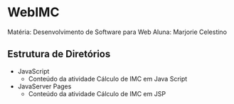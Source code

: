 # WebIMC

Matéria: Desenvolvimento de Software para Web
Aluna: Marjorie Celestino

## Estrutura de Diretórios

* JavaScript
  * Conteúdo da atividade Cálculo de IMC em Java Script  
* JavaServer Pages
  * Conteúdo da atividade Cálculo de IMC em JSP

